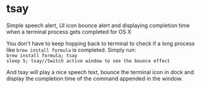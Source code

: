 # tsay
Simple speech alert, UI icon bounce alert and displaying completion time when a terminal process gets completed for OS X

You don't have to keep hopping back to terminal to check if a long process like `brew install formula` is completed. Simply run:  
`brew install formula; tsay`  
`sleep 5; tsay//Switch active window to see the bounce effect`

And tsay will play a nice speech text, bounce the terminal icon in dock and display the completion time of the command appended in the window.

